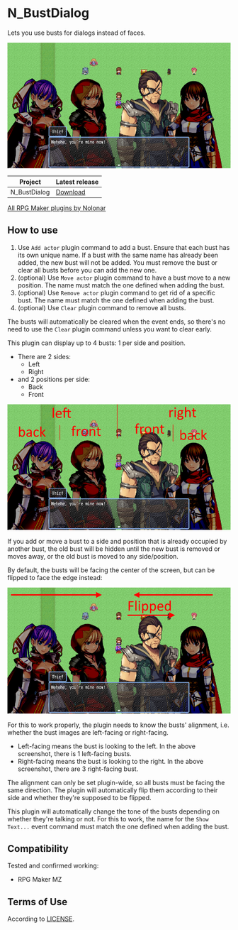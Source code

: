 # N_BustDialog
Lets you use busts for dialogs instead of faces.

![Screenshot](busts.png)

| Project      | Latest release      |
| ------------ | ------------------- |
| N_BustDialog | [Download][release] |

[All RPG Maker plugins by Nolonar][hub]

## How to use
1. Use `Add actor` plugin command to add a bust. Ensure that each bust has its own unique name. If a bust with the same name has already been added, the new bust will not be added. You must remove the bust or clear all busts before you can add the new one.
2. (optional) Use `Move actor` plugin command to have a bust move to a new position. The name must match the one defined when adding the bust.
3. (optional) Use `Remove actor` plugin command to get rid of a specific bust. The name must match the one defined when adding the bust.
4. (optional) Use `Clear` plugin command to remove all busts.

The busts will automatically be cleared when the event ends, so there's no need to use the `Clear` plugin command unless you want to clear early.

This plugin can display up to 4 busts: 1 per side and position.
- There are 2 sides:
  - Left
  - Right
- and 2 positions per side:
  - Back
  - Front

![Sides and positions](busts_side_position.png)

If you add or move a bust to a side and position that is already occupied by another bust, the old bust will be hidden until the new bust is removed or moves away, or the old bust is moved to any side/position.

By default, the busts will be facing the center of the screen, but can be flipped to face the edge instead:

![Facing directions](busts_facing.png)

For this to work properly, the plugin needs to know the busts' alignment, i.e. whether the bust images are left-facing or right-facing.
- Left-facing means the bust is looking to the left. In the above screenshot, there is 1 left-facing busts.
- Right-facing means the bust is looking to the right. In the above screenshot, there are 3 right-facing bust.

The alignment can only be set plugin-wide, so all busts must be facing the same direction. The plugin will automatically flip them according to their side and whether they're supposed to be flipped.

This plugin will automatically change the tone of the busts depending on whether they're talking or not. For this to work, the name for the `Show Text...` event command must match the one defined when adding the bust.

## Compatibility
Tested and confirmed working:
- RPG Maker MZ

## Terms of Use
According to [LICENSE](LICENSE).


  [hub]: https://github.com/Nolonar/RM_Plugins
  [release]: https://github.com/Nolonar/RM_Plugins-BustDialog/releases/latest/download/N_BustDialog.js
